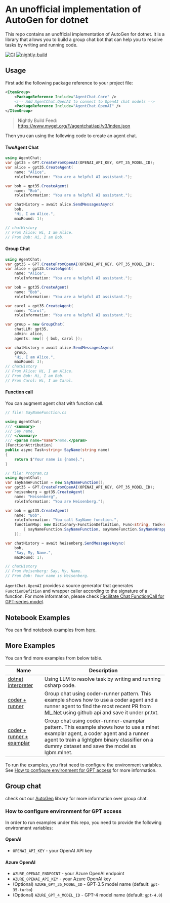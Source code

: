 # An unofficial implementation of AutoGen for dotnet

This repo contains an unofficial implementation of AutoGen for dotnet. It is a library that allows you to build a group chat bot that can help you to resolve tasks by writing and running code.

[![CI](https://github.com/LittleLittleCloud/AgentChat/actions/workflows/ci.yml/badge.svg)](https://github.com/LittleLittleCloud/AgentChat/actions/workflows/ci.yml)
[![nightly-build](https://github.com/LittleLittleCloud/AgentChat/actions/workflows/nightly-build.yml/badge.svg)](https://github.com/LittleLittleCloud/AgentChat/actions/workflows/nightly-build.yml)

## Usage
First add the following package reference to your project file:
```xml
<ItemGroup>
    <PackageReference Include="AgentChat.Core" />
    <!-- Add AgentChat.OpenAI to connect to OpenAI chat models -->
    <PackageReference Include="AgentChat.OpenAI" />
</ItemGroup>
```

> Nightly Build Feed: https://www.myget.org/F/agentchat/api/v3/index.json

Then you can using the following code to create an agent chat.

#### TwoAgent Chat
```csharp
using AgentChat;
var gpt35 = GPT.CreateFromOpenAI(OPENAI_API_KEY, GPT_35_MODEL_ID);
var alice = gpt35.CreateAgent(
    name: "Alice",
    roleInformation: "You are a helpful AI assistant.");

var bob = gpt35.CreateAgent(
    name: "Bob",
    roleInformation: "You are a helpful AI assistant.");

var chatHistory = await alice.SendMessagesAsync(
    bob,
    "Hi, I am Alice.",
    maxRound: 1);

// chatHistory
// From Alice: Hi, I am Alice.
// From Bob: Hi, I am Bob.
```

#### Group Chat
```csharp
using AgentChat;
var gpt35 = GPT.CreateFromOpenAI(OPENAI_API_KEY, GPT_35_MODEL_ID);
var alice = gpt35.CreateAgent(
    name: "Alice",
    roleInformation: "You are a helpful AI assistant.");

var bob = gpt35.CreateAgent(
    name: "Bob",
    roleInformation: "You are a helpful AI assistant.");

var carol = gpt35.CreateAgent(
    name: "Carol",
    roleInformation: "You are a helpful AI assistant.");

var group = new GroupChat(
    chatLLM: gpt35,
    admin: alice,
    agents: new[] { bob, carol });

var chatHistory = await alice.SendMessagesAsync(
    group,
    "Hi, I am Alice.",
    maxRound: 3);
// chatHistory
// From Alice: Hi, I am Alice.
// From Bob: Hi, I am Bob.
// From Carol: Hi, I am Carol.
```

#### Function call
You can augment agent chat with function call.
```csharp
// file: SayNameFunction.cs

using AgentChat;
/// <summary>
/// Say name.
/// </summary>
/// <param name="name">name.</param>
[FunctionAttribution]
public async Task<string> SayName(string name)
{
    return $"Your name is {name}.";
}

// file: Program.cs
using AgentChat;
var sayNameFunction = new SayNameFunction();
var gpt35 = GPT.CreateFromOpenAI(OPENAI_API_KEY, GPT_35_MODEL_ID);
var heisenberg = gpt35.CreateAgent(
    name: "Heisenberg",
    roleInformation: "You are Heisenberg.");

var bob = gpt35.CreateAgent(
    name: "Bob",
    roleInformation: "You call SayName function.",
    functionMap: new Dictionary<FunctionDefinition, Func<string, Task<string>>>{
        { sayNameFunction.SayNameFunction, sayNameFunction.SayNameWrapper }
    });

var chatHistory = await heisenberg.SendMessagesAsync(
    bob,
    "Say, My, Name.",
    maxRound: 1);

// chatHistory
// From Heisenberg: Say, My, Name.
// From Bob: Your name is Heisenberg.
```

`AgentChat.OpenAI` provides a source generator that generates `FunctionDefition` and wrapper caller according to the signature of a function. For more information, please check [Facilitate Chat FunctionCall for GPT-series model](./src/AgentChat.OpenAI/README.md#facilitate-chat-functioncall-for-gpt-series-model).

## Notebook Examples
You can find notebook examples from [here](./notebook/).

## More Examples
You can find more examples from below table.

<!-- table -->
<!-- column: example name, path, description -->
| Name | Description |
| ------- | ----------- |
| [dotnet interpreter](./src/AgentChat.DotnetInterpreter/) | Using LLM to resolve task by writing and running csharp code. |
| [coder + runner](./src/AgentChat.CoderRunner/) | Group chat using coder-runner pattern. This example shows how to use a coder agent and a runner agent to find the most recent PR from [ML.Net](http://github.com/dotnet/machinelearning) using github api and save it under pr.txt. |
| [coder + runner + examplar](./src/AgentChat.CoderRunnerExamplar/) | Group chat using coder-runner-examplar pattern. This example shows how to use a mlnet examplar agent, a coder agent and a runner agent to train a lightgbm binary classifier on a dummy dataset and save the model as lgbm.mlnet.  |


To run the examples, you first need to configure the environment variables. See [How to configure environment for GPT access](#how-to-configure-environment-for-gpt-access) for more information.

## Group chat
check out our [AutoGen](https://github.com/microsoft/autogen) library for more information over group chat.

### How to configure environment for GPT access
In order to run examples under this repo, you need to provide the following environment variables:
#### OpenAI
- `OPENAI_API_KEY` - your OpenAI API key

#### Azure OpenAI
- `AZURE_OPENAI_ENDPOINT` - your Azure OpenAI endpoint
- `AZURE_OPENAI_API_KEY` - your Azure OpenAI key
- (Optional) `AZURE_GPT_35_MODEL_ID` - GPT-3.5 model name (default: `gpt-35-turbo`)
- (Optional) `AZURE_GPT_4_MODEL_ID` - GPT-4 model name (default: `gpt-4.0`)
